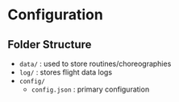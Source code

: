 Configuration
=============

Folder Structure
----------------

- `data/` : used to store routines/choreographies
- `log/` : stores flight data logs
- `config/`
	- `config.json` : primary configuration

